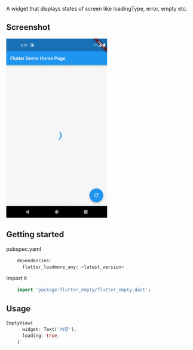 <!-- 
This README describes the package. If you publish this package to pub.dev,
this README's contents appear on the landing page for your package.

For information about how to write a good package README, see the guide for
[writing package pages](https://dart.dev/guides/libraries/writing-package-pages). 

For general information about developing packages, see the Dart guide for
[creating packages](https://dart.dev/guides/libraries/create-library-packages)
and the Flutter guide for
[developing packages and plugins](https://flutter.dev/developing-packages). 
-->

A widget that displays states of screen like loadingType, error, empty etc.

## Screenshot
<img width="270" height="480" src="https://github.com/HiFlutter/empty/blob/master/iamges/device-2022-01-26-145706.gif"/>


## Getting started
pubspec.yaml
```dart
    dependencies:
      flutter_loadmore_any: <latest_version>
```
Import it
```dart
    import 'package:flutter_empty/flutter_empty.dart';
```


## Usage

```dart
EmptyView(
      widget: Text('内容'),
      loading: true,
    )
```
